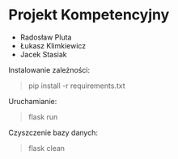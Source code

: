 # Projekt Kompetencyjny
- Radosław Pluta
- Łukasz Klimkiewicz
- Jacek Stasiak

Instalowanie zależności:
> pip install -r requirements.txt

Uruchamianie:
> flask run

Czyszczenie bazy danych:
> flask clean
